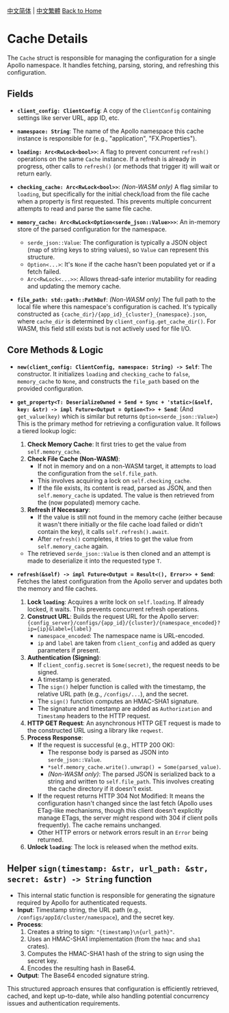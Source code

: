 [中文简体](../zh-CN/Design-Cache.md) | [中文繁體](../zh-TW/Design-Cache.md)
[Back to Home](Home.md)

# Cache Details

The `Cache` struct is responsible for managing the configuration for a single Apollo namespace. It handles fetching, parsing, storing, and refreshing this configuration.

## Fields

-   **`client_config: ClientConfig`**:
    A copy of the `ClientConfig` containing settings like server URL, app ID, etc.

-   **`namespace: String`**:
    The name of the Apollo namespace this cache instance is responsible for (e.g., "application", "FX.Properties").

-   **`loading: Arc<RwLock<bool>>`**:
    A flag to prevent concurrent `refresh()` operations on the same `Cache` instance. If a refresh is already in progress, other calls to `refresh()` (or methods that trigger it) will wait or return early.

-   **`checking_cache: Arc<RwLock<bool>>`**:
    *(Non-WASM only)* A flag similar to `loading`, but specifically for the initial check/load from the file cache when a property is first requested. This prevents multiple concurrent attempts to read and parse the same file cache.

-   **`memory_cache: Arc<RwLock<Option<serde_json::Value>>>`**:
    An in-memory store of the parsed configuration for the namespace.
    -   `serde_json::Value`: The configuration is typically a JSON object (map of string keys to string values), so `Value` can represent this structure.
    -   `Option<...>`: It's `None` if the cache hasn't been populated yet or if a fetch failed.
    -   `Arc<RwLock<...>>`: Allows thread-safe interior mutability for reading and updating the memory cache.

-   **`file_path: std::path::PathBuf`**:
    *(Non-WASM only)* The full path to the local file where this namespace's configuration is cached. It's typically constructed as `{cache_dir}/{app_id}_{cluster}_{namespace}.json`, where `cache_dir` is determined by `client_config.get_cache_dir()`. For WASM, this field still exists but is not actively used for file I/O.

## Core Methods & Logic

-   **`new(client_config: ClientConfig, namespace: String) -> Self`**:
    The constructor. It initializes `loading` and `checking_cache` to `false`, `memory_cache` to `None`, and constructs the `file_path` based on the provided configuration.

-   **`get_property<T: DeserializeOwned + Send + Sync + 'static>(&self, key: &str) -> impl Future<Output = Option<T>> + Send`**:
    (And `get_value(key)` which is similar but returns `Option<serde_json::Value>`)
    This is the primary method for retrieving a configuration value. It follows a tiered lookup logic:
    1.  **Check Memory Cache**: It first tries to get the value from `self.memory_cache`.
    2.  **Check File Cache (Non-WASM)**:
        -   If not in memory and on a non-WASM target, it attempts to load the configuration from the `self.file_path`.
        -   This involves acquiring a lock on `self.checking_cache`.
        -   If the file exists, its content is read, parsed as JSON, and then `self.memory_cache` is updated. The value is then retrieved from the (now populated) memory cache.
    3.  **Refresh if Necessary**:
        -   If the value is still not found in the memory cache (either because it wasn't there initially or the file cache load failed or didn't contain the key), it calls `self.refresh().await`.
        -   After `refresh()` completes, it tries to get the value from `self.memory_cache` again.
    -   The retrieved `serde_json::Value` is then cloned and an attempt is made to deserialize it into the requested type `T`.

-   **`refresh(&self) -> impl Future<Output = Result<(), Error>> + Send`**:
    Fetches the latest configuration from the Apollo server and updates both the memory and file caches.
    1.  **Lock `loading`**: Acquires a write lock on `self.loading`. If already locked, it waits. This prevents concurrent refresh operations.
    2.  **Construct URL**: Builds the request URL for the Apollo server:
        `{config_server}/configs/{app_id}/{cluster}/{namespace_encoded}?ip={ip}&label={label}`
        -   `namespace_encoded`: The namespace name is URL-encoded.
        -   `ip` and `label` are taken from `client_config` and added as query parameters if present.
    3.  **Authentication (Signing)**:
        -   If `client_config.secret` is `Some(secret)`, the request needs to be signed.
        -   A timestamp is generated.
        -   The `sign()` helper function is called with the timestamp, the relative URL path (e.g., `/configs/...`), and the secret.
        -   The `sign()` function computes an HMAC-SHA1 signature.
        -   The signature and timestamp are added as `Authorization` and `Timestamp` headers to the HTTP request.
    4.  **HTTP GET Request**: An asynchronous HTTP GET request is made to the constructed URL using a library like `reqwest`.
    5.  **Process Response**:
        -   If the request is successful (e.g., HTTP 200 OK):
            -   The response body is parsed as JSON into `serde_json::Value`.
            -   `*self.memory_cache.write().unwrap() = Some(parsed_value)`.
            -   *(Non-WASM only)*: The parsed JSON is serialized back to a string and written to `self.file_path`. This involves creating the cache directory if it doesn't exist.
        -   If the request returns HTTP 304 Not Modified: It means the configuration hasn't changed since the last fetch (Apollo uses ETag-like mechanisms, though this client doesn't explicitly manage ETags, the server might respond with 304 if client polls frequently). The cache remains unchanged.
        -   Other HTTP errors or network errors result in an `Error` being returned.
    6.  **Unlock `loading`**: The lock is released when the method exits.

## Helper `sign(timestamp: &str, url_path: &str, secret: &str) -> String` function

-   This internal static function is responsible for generating the signature required by Apollo for authenticated requests.
-   **Input**: Timestamp string, the URL path (e.g., `/configs/appId/cluster/namespace`), and the secret key.
-   **Process**:
    1.  Creates a string to sign: `"{timestamp}\n{url_path}"`.
    2.  Uses an HMAC-SHA1 implementation (from the `hmac` and `sha1` crates).
    3.  Computes the HMAC-SHA1 hash of the string to sign using the secret key.
    4.  Encodes the resulting hash in Base64.
-   **Output**: The Base64 encoded signature string.

This structured approach ensures that configuration is efficiently retrieved, cached, and kept up-to-date, while also handling potential concurrency issues and authentication requirements.
